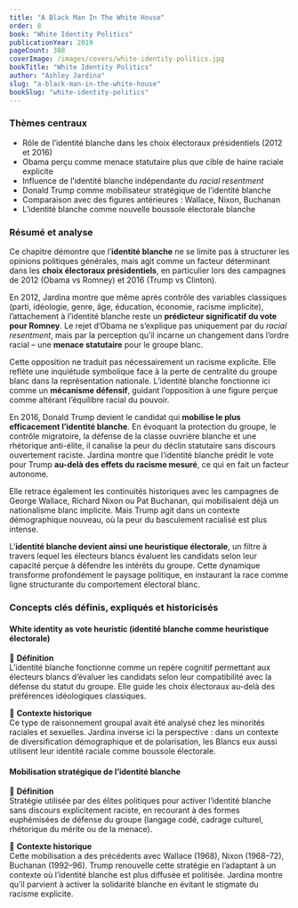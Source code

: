 ```yaml
---
title: "A Black Man In The White House"
order: 8
book: "White Identity Politics"
publicationYear: 2019
pageCount: 388
coverImage: /images/covers/white-identity-politics.jpg
bookTitle: "White Identity Politics"
author: "Ashley Jardina"
slug: "a-black-man-in-the-white-house"
bookSlug: "white-identity-politics"
---
```


### Thèmes centraux

- Rôle de l’identité blanche dans les choix électoraux présidentiels (2012 et 2016)
- Obama perçu comme menace statutaire plus que cible de haine raciale explicite
- Influence de l’identité blanche indépendante du *racial resentment*
- Donald Trump comme mobilisateur stratégique de l’identité blanche
- Comparaison avec des figures antérieures : Wallace, Nixon, Buchanan
- L’identité blanche comme nouvelle boussole électorale blanche

### Résumé et analyse

Ce chapitre démontre que l’**identité blanche** ne se limite pas à structurer les opinions politiques générales, mais agit comme un facteur déterminant dans les **choix électoraux présidentiels**, en particulier lors des campagnes de 2012 (Obama vs Romney) et 2016 (Trump vs Clinton).

En 2012, Jardina montre que même après contrôle des variables classiques (parti, idéologie, genre, âge, éducation, économie, racisme implicite), l’attachement à l’identité blanche reste un **prédicteur significatif du vote pour Romney**. Le rejet d’Obama ne s’explique pas uniquement par du *racial resentment*, mais par la perception qu’il incarne un changement dans l’ordre racial – une **menace statutaire** pour le groupe blanc.

Cette opposition ne traduit pas nécessairement un racisme explicite. Elle reflète une inquiétude symbolique face à la perte de centralité du groupe blanc dans la représentation nationale. L’identité blanche fonctionne ici comme un **mécanisme défensif**, guidant l’opposition à une figure perçue comme altérant l’équilibre racial du pouvoir.

En 2016, Donald Trump devient le candidat qui **mobilise le plus efficacement l’identité blanche**. En évoquant la protection du groupe, le contrôle migratoire, la défense de la classe ouvrière blanche et une rhétorique anti-élite, il canalise la peur du déclin statutaire sans discours ouvertement raciste. Jardina montre que l’identité blanche prédit le vote pour Trump **au-delà des effets du racisme mesuré**, ce qui en fait un facteur autonome.

Elle retrace également les continuités historiques avec les campagnes de George Wallace, Richard Nixon ou Pat Buchanan, qui mobilisaient déjà un nationalisme blanc implicite. Mais Trump agit dans un contexte démographique nouveau, où la peur du basculement racialisé est plus intense.

L’**identité blanche devient ainsi une heuristique électorale**, un filtre à travers lequel les électeurs blancs évaluent les candidats selon leur capacité perçue à défendre les intérêts du groupe. Cette dynamique transforme profondément le paysage politique, en instaurant la race comme ligne structurante du comportement électoral blanc.

<!--concepts:start-->

### Concepts clés définis, expliqués et historicisés

#### **White identity as vote heuristic (identité blanche comme heuristique électorale)**

🔹 **Définition**  
L’identité blanche fonctionne comme un repère cognitif permettant aux électeurs blancs d’évaluer les candidats selon leur compatibilité avec la défense du statut du groupe. Elle guide les choix électoraux au-delà des préférences idéologiques classiques.

🔹 **Contexte historique**  
Ce type de raisonnement groupal avait été analysé chez les minorités raciales et sexuelles. Jardina inverse ici la perspective : dans un contexte de diversification démographique et de polarisation, les Blancs eux aussi utilisent leur identité raciale comme boussole électorale.

#### **Mobilisation stratégique de l’identité blanche**

🔹 **Définition**  
Stratégie utilisée par des élites politiques pour activer l’identité blanche sans discours explicitement raciste, en recourant à des formes euphémisées de défense du groupe (langage codé, cadrage culturel, rhétorique du mérite ou de la menace).

🔹 **Contexte historique**  
Cette mobilisation a des précédents avec Wallace (1968), Nixon (1968–72), Buchanan (1992–96). Trump renouvelle cette stratégie en l’adaptant à un contexte où l’identité blanche est plus diffusée et politisée. Jardina montre qu’il parvient à activer la solidarité blanche en évitant le stigmate du racisme explicite.

<!--concepts:end-->
